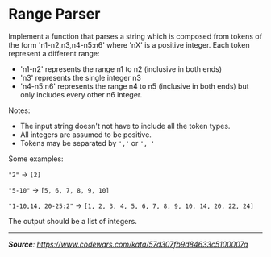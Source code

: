 # Range Parser

Implement a function that parses a string which is composed from tokens of the form 'n1-n2,n3,n4-n5:n6' where 'nX' is a positive integer. Each token represent a different range:

- 'n1-n2' represents the range n1 to n2 (inclusive in both ends)
- 'n3' represents the single integer n3
- 'n4-n5:n6' represents the range n4 to n5 (inclusive in both ends) but only includes every other n6 integer.

Notes:
- The input string doesn't not have to include all the token types.
- All integers are assumed to be positive.
- Tokens may be separated by `','` or `', '`

Some examples:

`"2"` -> `[2]`

`"5-10"` -> `[5, 6, 7, 8, 9, 10]`

`"1-10,14, 20-25:2"` -> `[1, 2, 3, 4, 5, 6, 7, 8, 9, 10, 14, 20, 22, 24]`


The output should be a list of integers.

---

_**Source**: https://www.codewars.com/kata/57d307fb9d84633c5100007a_